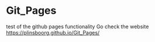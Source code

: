 # Git_Pages
test of the github pages functionality
Go check the website https://plinsboorg.github.io/Git_Pages/

